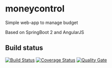 # moneycontrol
Simple web-app to manage budget

Based on SpringBoot 2 and AngularJS

## Build status
[![Build Status](https://travis-ci.org/oltruong/moneycontrol.svg?branch=master)](https://travis-ci.org/oltruong/moneycontrol)
[![Coverage Status](https://codecov.io/github/oltruong/moneycontrol/coverage.svg?branch=master)](https://codecov.io/github/oltruong/moneycontrol/)
[![Quality Gate](https://sonarqube.com/api/badges/gate?key=com.oltruong:moneycontrol)](https://sonarqube.com/dashboard/index/com.oltruong:moneycontrol)